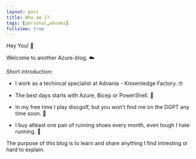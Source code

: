 ```yaml
---
layout: post
title: Who am I?
tags: [personal,whoami]
fullview: true
---
```


Hey You! :wave:

Welcome to another Azure-blog. :cloud:

Short introduction:

- I work as a techincal specialist at Advania - Knownledge Factory. :nerd_face:

- The best days starts with Azure, Bicep or PowerShell. :mechanical_arm:

- In my free time I play discgolf, but you won't find me on the DGPT any time soon. :flying_disc:

- I buy atleast one pair of running shoes every month, even tough I hate running. :high_heel:

The purpose of this blog is to learn and share anything I find intresting or hard to explain.
